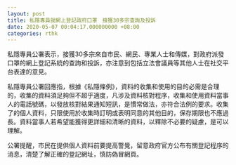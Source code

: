 ```yaml
---
layout: post
title: 私隱專員就網上登記政府口罩　接獲30多宗查詢及投訴
date: 2020-05-07 00:04:17.000000000 +08:00
categories: rthk
---
```


私隱專員公署表示，接獲30多宗來自市民、網民、專業人士和傳媒，對政府派發口罩的網上登記系統的查詢和投訴，亦注意到包括立法會議員等其他人士在社交平台表達的意見。

私隱專員公署回應指，根據《私隱條例》，資料的收集和使用的目的必需是合理的，收集的資料須足夠但不超乎適度，凡涉及資料核對程序，收集和使用資料當事人的電話號碼，以發放核對結果通知短訊，是慣常做法，亦符合法例的要求。收集了的個人資料，只限使用於收集時訂明或表明同意的其他目的，保存期限也不應過長。資料當事人若希望能獲得更詳細和清晰的資料，以釋除不必要的疑慮，是可以理解。

公署提醒，市民在提供個人資料前要提高警覺，留意政府官方公布有關登記程序的消息，清楚了解正確的登記網址，慎防偽冒網頁。
